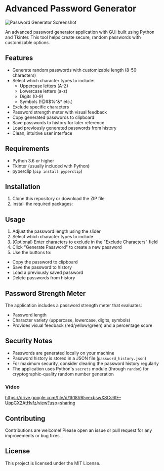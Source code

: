 # Advanced Password Generator

![Password Generator Screenshot](screenshot.png)

An advanced password generator application with GUI built using Python and Tkinter. This tool helps create secure, random passwords with customizable options.

## Features

- Generate random passwords with customizable length (8-50 characters)
- Select which character types to include:
  - Uppercase letters (A-Z)
  - Lowercase letters (a-z)
  - Digits (0-9)
  - Symbols (!@#$%^&* etc.)
- Exclude specific characters
- Password strength meter with visual feedback
- Copy generated passwords to clipboard
- Save passwords to history for later reference
- Load previously generated passwords from history
- Clean, intuitive user interface

## Requirements

- Python 3.6 or higher
- Tkinter (usually included with Python)
- pyperclip (`pip install pyperclip`)

## Installation

1. Clone this repository or download the ZIP file
2. Install the required packages:






## Usage

1. Adjust the password length using the slider
2. Select which character types to include
3. (Optional) Enter characters to exclude in the "Exclude Characters" field
4. Click "Generate Password" to create a new password
5. Use the buttons to:
- Copy the password to clipboard
- Save the password to history
- Load a previously saved password
- Delete passwords from history

## Password Strength Meter

The application includes a password strength meter that evaluates:
- Password length
- Character variety (uppercase, lowercase, digits, symbols)
- Provides visual feedback (red/yellow/green) and a percentage score

## Security Notes

- Passwords are generated locally on your machine
- Password history is stored in a JSON file (`password_history.json`)
- For maximum security, consider clearing the password history regularly
- The application uses Python's `secrets` module (through `random`) for cryptographic-quality random number generation

### Video 
https://drive.google.com/file/d/1h18V65yexbswX8Cs6tE-UppCX2AtHvfz/view?usp=sharing

## Contributing

Contributions are welcome! Please open an issue or pull request for any improvements or bug fixes.

## License

This project is licensed under the MIT License.